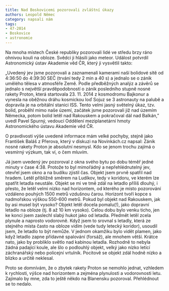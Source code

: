```yaml
---
title: Nad Boskovicemi pozorovali zvláštní úkazy
authors: Leopold Němec
category: napsali nám
tags: 
- 47-2014
- Boskovice
- astronomie
---
```

Na mnoha místech České republiky pozorovali lidé ve středu brzy ráno ohnivou kouli na obloze. Svědci ji hlásili jako meteor. Událost potvrdil Astronomický ústav Akademie věd ČR, který ji vysvětlil takto:

„Uvedený jev jsme pozorovali a zaznamenali kamerami naší bolidové sítě od 4:36:50 do 4:39:30 SEČ (trvání tedy 2 min a 40 s) a jednalo se o zánik umělého tělesa v atmosféře Země. Podle předběžných analýz a závěrů se jednalo s největší pravděpodobností o zánik posledního stupně nosné rakety Proton, která startovala 23. 11. 2014 z kosmodromu Bajkonur a vynesla na oběžnou dráhu kosmickou loď Sojuz se 3 astronauty na palubě a dopravila je na orbitální stanici ISS. Tento velmi jasný světelný úkaz, tzv. bolid, proběhl mimo naše území, začátek jsme pozorovali již nad územím Německa, potom bolid letěl nad Rakouskem a pokračoval dál nad Balkán,” uvedl Pavel Spurný, vedoucí Oddělení meziplanetární hmoty Astronomického ústavu Akademie věd ČR.

O pravdivosti výše uvedené informace mám velké pochyby, stejně jako František Baláš z Přerova, který v diskuzi na Novinkách.cz napsal: Zánik nosné rakety Proton je absolutní nesmysl. Kdo se jenom trochu zajímá o vesmírný výzkum, tak ví, o čem mluvím.

Já jsem uvedený jev pozoroval z okna svého bytu po dobu téměř jedné minuty v čase 4:38. Protože to byl mimořádný a nepřehlédnutelný jev, otevřel jsem okno a na budíku zjistil čas. Objekt jsem prvně spatřil nad hradem. Letěl přibližně směrem na Ludíkov, tedy v koridoru, ve kterém lze spatřit letadla neustále. Objekt se mi ve tmě zdál na letadlo příliš dlouhý, i přesto, že letěl velmi nízko nad horizontem, od kterého je místo pozorování vzdáleno pouhých 1500 metrů vzdušnou čarou. Horizont tvoří kopce s nadmořskou výškou 550-600 metrů. Pokud byl objekt nad Rakouskem, jak by asi musel být vysoko? Objekt letěl docela pomalu(!), jako dopravní letadlo na obloze (tj. 8 až 10 km vysoko). Celou dobu bylo venku ticho, jen ke konci jsem zaslechl slabý hukot jako od letadla. Předmět letěl zcela plynule a naprosto vodorovně. Když jsem to srovnal s letadly, která ze stejného místa často na obloze vidím (vede tudy letecký koridor), usoudil jsem, že letadlo to být nemůže. V jednom okamžiku bylo vidět plamen, jako když letadlo zapne přídavné spalování (forsáž), ale mnohem větší. Krátce nato, jako by probliklo světlo nad kabinou letadla. Rozhodně to nebyla žádná padající koule, ale šlo o podlouhlý objekt, velký jako nízko letící záchranářský nebo policejní vrtulník. Pocitově se objekt zdál hodně nízko a blízko a určitě neklesal.

Proto se domnívám, že o zbytek rakety Proton se nemohlo jednat, vzhledem k rychlosti, výšce nad horizontem a zejména plynulosti a vodorovnosti letu. Zajímalo by mne, zda to ještě někdo na Blanensku pozoroval. Přehlédnout se to nedalo.                 

